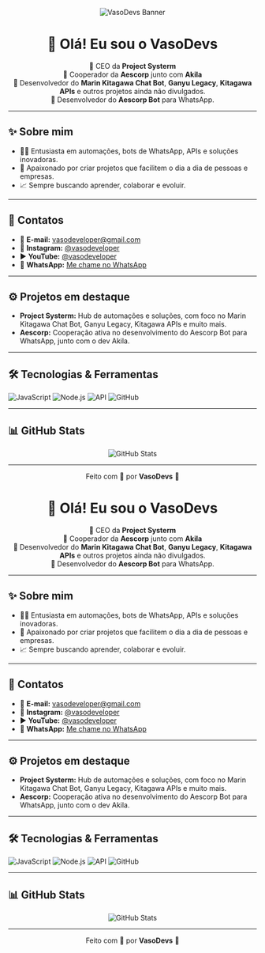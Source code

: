 <p align="center">
  <img src="https://readme-typing-svg.demolab.com?lines=VasoDevs+no+comando!;Criando+automação+sem+limites.;Marin+Kitagawa+Bot+é+realidade.;Aescorp+Bot:+qualidade+e+inovação.;Conectando+ideias+em+APIs+e+Bots!&center=true&width=440&height=45&color=f75c7e&vCenter=true&size=22" alt="VasoDevs Banner" />
</p>

<h1 align="center">👋 Olá! Eu sou o VasoDevs</h1>

<p align="center">
  🚀 CEO da <strong>Project Systerm</strong> <br>
  🤝 Cooperador da <strong>Aescorp</strong> junto com <strong>Akila</strong> <br>
  🤖 Desenvolvedor do <strong>Marin Kitagawa Chat Bot</strong>, <strong>Ganyu Legacy</strong>, <strong>Kitagawa APIs</strong> e outros projetos ainda não divulgados. <br>
  💬 Desenvolvedor do <strong>Aescorp Bot</strong> para WhatsApp.
</p>

---

## ✨ Sobre mim

- 👨‍💻 Entusiasta em automações, bots de WhatsApp, APIs e soluções inovadoras.
- 🚀 Apaixonado por criar projetos que facilitem o dia a dia de pessoas e empresas.
- 📈 Sempre buscando aprender, colaborar e evoluir.

---

## 📱 Contatos

- 📧 **E-mail:** [vasodeveloper@gmail.com](mailto:vasodeveloper@gmail.com)
- 📸 **Instagram:** [@vasodeveloper](https://instagram.com/vasodeveloper)
- ▶️ **YouTube:** [@vasodeveloper](https://youtube.com/@vasodeveloper)
- 💬 **WhatsApp:** [Me chame no WhatsApp](https://wa.me/5521986007988)

---

## ⚙️ Projetos em destaque

- **Project Systerm:** Hub de automações e soluções, com foco no Marin Kitagawa Chat Bot, Ganyu Legacy, Kitagawa APIs e muito mais.
- **Aescorp:** Cooperação ativa no desenvolvimento do Aescorp Bot para WhatsApp, junto com o dev Akila.

---

## 🛠️ Tecnologias & Ferramentas

![JavaScript](https://img.shields.io/badge/JavaScript-333?style=for-the-badge&logo=javascript)
![Node.js](https://img.shields.io/badge/Node.js-333?style=for-the-badge&logo=node.js)
![API](https://img.shields.io/badge/APIs-333?style=for-the-badge&logo=fastapi)
![GitHub](https://img.shields.io/badge/GitHub-333?style=for-the-badge&logo=github)

---

## 📊 GitHub Stats

<p align="center">
  <img src="https://github-readme-stats.vercel.app/api?username=VasoDeveloper&show_icons=true&theme=dracula" alt="GitHub Stats" />
</p>

---

<p align="center">
  Feito com 💙 por <strong>VasoDevs</strong> 🚀
</p>

<h1 align="center">👋 Olá! Eu sou o VasoDevs</h1>

<p align="center">
  🚀 CEO da <strong>Project Systerm</strong> <br>
  🤝 Cooperador da <strong>Aescorp</strong> junto com <strong>Akila</strong> <br>
  🤖 Desenvolvedor do <strong>Marin Kitagawa Chat Bot</strong>, <strong>Ganyu Legacy</strong>, <strong>Kitagawa APIs</strong> e outros projetos ainda não divulgados. <br>
  💬 Desenvolvedor do <strong>Aescorp Bot</strong> para WhatsApp.
</p>

---

## ✨ Sobre mim

- 👨‍💻 Entusiasta em automações, bots de WhatsApp, APIs e soluções inovadoras.
- 🚀 Apaixonado por criar projetos que facilitem o dia a dia de pessoas e empresas.
- 📈 Sempre buscando aprender, colaborar e evoluir.

---

## 📱 Contatos

- 📧 **E-mail:** [vasodeveloper@gmail.com](mailto:vasodeveloper@gmail.com)
- 📸 **Instagram:** [@vasodeveloper](https://instagram.com/vasodeveloper)
- ▶️ **YouTube:** [@vasodeveloper](https://youtube.com/@vasodeveloper)
- 💬 **WhatsApp:** [Me chame no WhatsApp](https://wa.me/5521986007988)

---

## ⚙️ Projetos em destaque

- **Project Systerm:** Hub de automações e soluções, com foco no Marin Kitagawa Chat Bot, Ganyu Legacy, Kitagawa APIs e muito mais.
- **Aescorp:** Cooperação ativa no desenvolvimento do Aescorp Bot para WhatsApp, junto com o dev Akila.

---

## 🛠️ Tecnologias & Ferramentas

![JavaScript](https://img.shields.io/badge/JavaScript-333?style=for-the-badge&logo=javascript)
![Node.js](https://img.shields.io/badge/Node.js-333?style=for-the-badge&logo=node.js)
![API](https://img.shields.io/badge/APIs-333?style=for-the-badge&logo=fastapi)
![GitHub](https://img.shields.io/badge/GitHub-333?style=for-the-badge&logo=github)

---

## 📊 GitHub Stats

<p align="center">
  <img src="https://github-readme-stats.vercel.app/api?username=VasoDeveloper&show_icons=true&theme=dracula" alt="GitHub Stats" />
</p>

---

<p align="center">
  Feito com 💙 por <strong>VasoDevs</strong> 🚀
</p>
